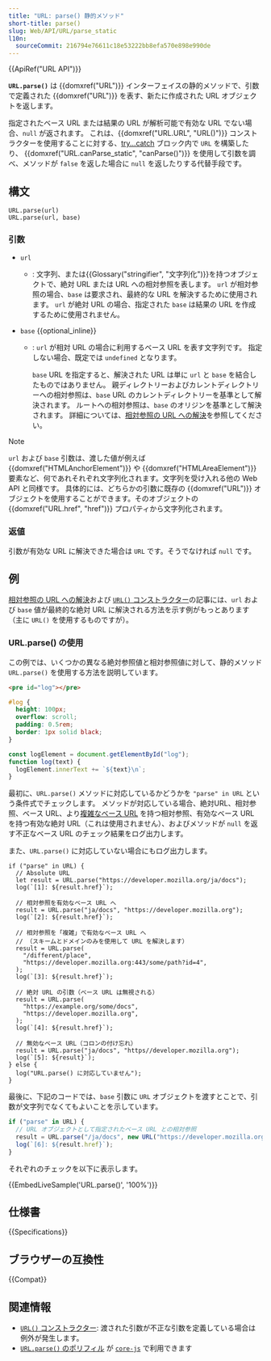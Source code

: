 ```yaml
---
title: "URL: parse() 静的メソッド"
short-title: parse()
slug: Web/API/URL/parse_static
l10n:
  sourceCommit: 216794e76611c18e53222bb8efa570e898e990de
---
```


{{ApiRef("URL API")}}

**`URL.parse()`** は {{domxref("URL")}} インターフェイスの静的メソッドで、引数で定義された {{domxref("URL")}} を表す、新たに作成された URL オブジェクトを返します。

指定されたベース URL または結果の URL が解析可能で有効な URL でない場合、`null` が返されます。
これは、{{domxref("URL.URL", "URL()")}} コンストラクターを使用することに対する、[try...catch](/ja/docs/Web/JavaScript/Reference/Statements/try...catch) ブロック内で `URL` を構築したり、 {{domxref("URL.canParse_static", "canParse()")}} を使用して引数を調べ、メソッドが `false` を返した場合に `null` を返したりする代替手段です。

## 構文

```js-nolint
URL.parse(url)
URL.parse(url, base)
```

### 引数

- `url`
  - : 文字列、または{{Glossary("stringifier", "文字列化")}}を持つオブジェクトで、絶対 URL または URL への相対参照を表します。
    `url` が相対参照の場合、`base` は要求され、最終的な URL を解決するために使用されます。
    `url` が絶対 URL の場合、指定された `base` は結果の URL を作成するために使用されません。
- `base` {{optional_inline}}

  - : `url` が相対 URL の場合に利用するベース URL を表す文字列です。
    指定しない場合、既定では `undefined` となります。

    `base` URL を指定すると、解決された URL は単に `url` と `base` を結合したものではありません。
    親ディレクトリーおよびカレントディレクトリーへの相対参照は、`base` URL のカレントディレクトリーを基準として解決されます。
    ルートへの相対参照は、`base` のオリジンを基準として解決されます。 詳細については、[相対参照の URL への解決](/ja/docs/Web/API/URL_API/Resolving_relative_references)を参照してください。

> [!NOTE]
> `url` および `base` 引数は、渡した値が例えば {{domxref("HTMLAnchorElement")}} や {{domxref("HTMLAreaElement")}} 要素など、何であれそれぞれ文字列化されます。文字列を受け入れる他の Web API と同様です。
> 具体的には、どちらかの引数に既存の {{domxref("URL")}} オブジェクトを使用することができます。そのオブジェクトの {{domxref("URL.href", "href")}} プロパティから文字列化されます。

### 返値

引数が有効な URL に解決できた場合は `URL` です。そうでなければ `null` です。

## 例

[相対参照の URL への解決](/ja/docs/Web/API/URL_API/Resolving_relative_references)および [`URL()` コンストラクター](/ja/docs/Web/API/URL/URL#examples)の記事には、`url` および `base` 値が最終的な絶対 URL に解決される方法を示す例がもっとあります（主に `URL()` を使用するものですが）。

### URL.parse() の使用

この例では、いくつかの異なる絶対参照値と相対参照値に対して、静的メソッド `URL.parse()` を使用する方法を説明しています。

```html hidden
<pre id="log"></pre>
```

```css hidden
#log {
  height: 100px;
  overflow: scroll;
  padding: 0.5rem;
  border: 1px solid black;
}
```

```js hidden
const logElement = document.getElementById("log");
function log(text) {
  logElement.innerText += `${text}\n`;
}
```

最初に、`URL.parse()` メソッドに対応しているかどうかを `"parse" in URL` という条件式でチェックします。
メソッドが対応している場合、絶対URL、相対参照、ベース URL、より[複雑なベース URL](/ja/docs/Web/API/URL_API/Resolving_relative_references) を持つ相対参照、有効なベース URL を持つ有効な絶対 URL（これは使用されません）、およびメソッドが `null` を返す不正なベース URL のチェック結果をログ出力します。

また、`URL.parse()` に対応していない場合にもログ出力します。

```js-nolint
if ("parse" in URL) {
  // Absolute URL
  let result = URL.parse("https://developer.mozilla.org/ja/docs");
  log(`[1]: ${result.href}`);

  // 相対参照を有効なベース URL へ
  result = URL.parse("ja/docs", "https://developer.mozilla.org");
  log(`[2]: ${result.href}`);

  // 相対参照を「複雑」で有効なベース URL へ
  // （スキームとドメインのみを使用して URL を解決します）
  result = URL.parse(
    "/different/place",
    "https://developer.mozilla.org:443/some/path?id=4",
  );
  log(`[3]: ${result.href}`);

  // 絶対 URL の引数（ベース URL は無視される）
  result = URL.parse(
    "https://example.org/some/docs",
    "https://developer.mozilla.org",
  );
  log(`[4]: ${result.href}`);

  // 無効なベース URL（コロンの付け忘れ）
  result = URL.parse("ja/docs", "https//developer.mozilla.org");
  log(`[5]: ${result}`);
} else {
  log("URL.parse() に対応していません");
}
```

最後に、下記のコードでは、`base` 引数に `URL` オブジェクトを渡すとことで、引数が文字列でなくてもよいことを示しています。

```js
if ("parse" in URL) {
  // URL オブジェクトとして指定されたベース URL との相対参照
  result = URL.parse("/ja/docs", new URL("https://developer.mozilla.org/"));
  log(`[6]: ${result.href}`);
}
```

それぞれのチェックを以下に表示します。

{{EmbedLiveSample('URL.parse()', '100%')}}

## 仕様書

{{Specifications}}

## ブラウザーの互換性

{{Compat}}

## 関連情報

- [`URL()` コンストラクター](/ja/docs/Web/API/URL/URL): 渡された引数が不正な引数を定義している場合は例外が発生します。
- [`URL.parse()` のポリフィル](https://github.com/zloirock/core-js#url-and-urlsearchparams) が [`core-js`](https://github.com/zloirock/core-js) で利用できます
